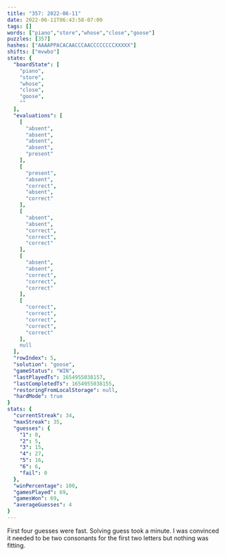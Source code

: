 ```yaml
---
title: "357: 2022-06-11"
date: 2022-06-11T06:43:58-07:00
tags: []
words: ["piano","store","whose","close","goose"]
puzzles: [357]
hashes: ["AAAAPPACACAACCCAACCCCCCCCXXXXX"]
shifts: ["mvwbo"]
state: {
  "boardState": [
    "piano",
    "store",
    "whose",
    "close",
    "goose",
    ""
  ],
  "evaluations": [
    [
      "absent",
      "absent",
      "absent",
      "absent",
      "present"
    ],
    [
      "present",
      "absent",
      "correct",
      "absent",
      "correct"
    ],
    [
      "absent",
      "absent",
      "correct",
      "correct",
      "correct"
    ],
    [
      "absent",
      "absent",
      "correct",
      "correct",
      "correct"
    ],
    [
      "correct",
      "correct",
      "correct",
      "correct",
      "correct"
    ],
    null
  ],
  "rowIndex": 5,
  "solution": "goose",
  "gameStatus": "WIN",
  "lastPlayedTs": 1654955038157,
  "lastCompletedTs": 1654955038155,
  "restoringFromLocalStorage": null,
  "hardMode": true
}
stats: {
  "currentStreak": 34,
  "maxStreak": 35,
  "guesses": {
    "1": 0,
    "2": 5,
    "3": 15,
    "4": 27,
    "5": 16,
    "6": 6,
    "fail": 0
  },
  "winPercentage": 100,
  "gamesPlayed": 69,
  "gamesWon": 69,
  "averageGuesses": 4
}
---
```


<!-- more -->
First four guesses were fast. Solving guess took a minute. I was convinced it needed to be two consonants for the first two letters but nothing was fitting. 
